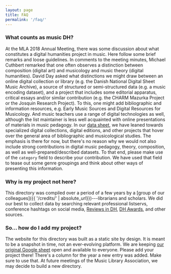 ```yaml
---
layout: page
title: FAQ
permalink: '/faq/'
---
```


### What counts as music DH? 

At the MLA 2018 Annual Meeting, there was some discussion about what constitutes a digital humanities project in music. Here follow some brief remarks and loose guidelines. In comments to the meeting minutes, Michael Cuthbert remarked that one often observes a distinction between composition (digital art) and musicology and music theory (digital humanities). David Day asked what distinctions we might draw between an online digital collection or library (e.g. the Danish National Digital Sheet Music Archive), a source of structured or semi-structured data (e.g. a music encoding dataset), and a project that includes some editorial apparatus, critical essays and/or similar contribution (e.g. the CHARM Mazurka Project or the Josquin Research Project). To this, one might add bibliographic and information resources, e.g. Early Music Sources and Digital Resources for Musicology. And music teachers use a range of digital technologies as well, although the list maintainer is less well acquainted with online presentations of materials in music pedagogy. In our [data sheet](https://docs.google.com/spreadsheets/d/1UyCED16mYxo3XE4RuushxE7DWyqR_CNFecn0k79ldA4/edit?usp=sharing), we have leaned towards specialized digital collections, digital editions, and other projects that hover over the general area of bibliographic and musicological studies. The emphasis is there for now, but there's no reason why we would not also include strong contributions in digital music pedagogy, theory, composition, as well as well-prepared/described datasets. To that end, please make use of the `category` field to describe your contribution. We have used that field to tease out some genre groupings and think about other ways of presenting this information.

### Why is my project not here?

This directory was compiled over a period of a few years by a [group of our colleagues]({{ '/credits/' | absolute_url}})---librarians and scholars. We did our best to collect data by searching relevant professional listservs, conference hashtags on social media, [Reviews in DH](https://reviewsindh.pubpub.org/), [DH Awards](http://dhawards.org/), and other sources. 

### So... how do I add my project?

The website for this directory was built as a static site by design. It is meant to be a snapshot in time, not an ever-evolving platform. We are keeping [our original Google sheet](https://docs.google.com/spreadsheets/d/1UyCED16mYxo3XE4RuushxE7DWyqR_CNFecn0k79ldA4/edit?usp=sharing) open and available to everyone. Please add your project there! There's a column for the year a new entry was added. Make sure to use that. At future meetings of the Music Library Association, we may decide to build a new directory. 








